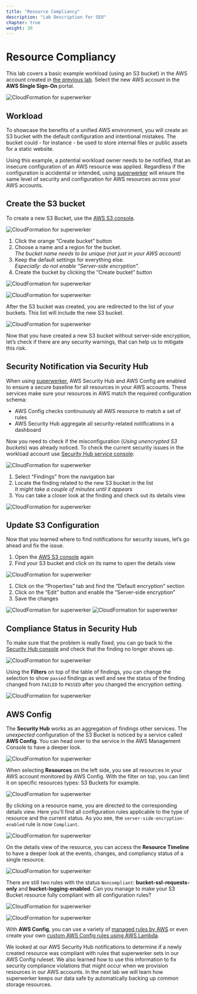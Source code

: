 ```yaml
---
title: "Resource Compliancy"
description: "Lab Description for SEO"
chapter: true
weight: 30
---
```


# Resource Compliancy

This lab covers a basic example workload (using an S3 bucket) in the AWS account created in [the previous lab](/labs/account-organization.html). Select the new AWS account in the **AWS Single Sign-On** portal.

![CloudFormation for superwerker](/screenshots/sso/sso-workload.png)

## Workload

To showcase the benefits of a unified AWS environment, you will create an S3 bucket with the default configuration and intentional mistakes. The bucket could - for instance - be used to store internal files or public assets for a static website.

Using this example, a potential workload owner needs to be notified, that an insecure configuration of an AWS resource was applied. Regardless if the configuration is accidental or intended, using [superwerker] will ensure the same level of security and configuration for AWS resources across your AWS accounts.

## Create the S3 bucket

To create a new S3 Bucket, use the [AWS S3 console](https://s3.console.aws.amazon.com/s3/home).

![CloudFormation for superwerker](/screenshots/workload/s3.png)

1. Click the orange “Create bucket” button
1. Choose a name and a region for the bucket.\
   _The bucket name needs to be unique (not just in your AWS account)_
1. Keep the default settings for everything else. \
   _Especially: do not enable “Server-side encryption”._
1. Create the bucket by clicking the “Create bucket” button

![CloudFormation for superwerker](/screenshots/workload/s3-create.png)

![CloudFormation for superwerker](/screenshots/workload/s3-button.png)

After the S3 bucket was created, you are redirected to the list of your buckets. This list will include the new S3 bucket.

![CloudFormation for superwerker](/screenshots/workload/s3-success.png)

Now that you have created a new S3 bucket without server-side encryption, let’s check if there are any security warnings, that can help us to mitigate this risk.

## Security Notification via Security Hub

When using [superwerker], AWS Security Hub and AWS Config are enabled to ensure a secure baseline for all resources in your AWS accounts. These services make sure your resources in AWS match the required configuration schema:

- AWS Config checks continuously all AWS resource to match a set of rules
- AWS Security Hub aggregate all security-related notifications in a dashboard

Now you need to check if the misconfiguration (_Using unencrypted S3 buckets_) was already noticed. To check the current security issues in the workload account use [Security Hub service console](https://eu-central-1.console.aws.amazon.com/securityhub/home?region=eu-central-1#/summary):

![CloudFormation for superwerker](/screenshots/workload/securityhub.png)

1. Select “Findings” from the navigation bar
1. Locate the finding related to the new S3 bucket in the list \
   _It might take a couple of minutes until it appears_
1. You can take a closer look at the finding and check out its details view

![CloudFormation for superwerker](/screenshots/workload/securityhub-findings.png)

## Update S3 Configuration

Now that you learned where to find notifications for security issues, let’s go ahead and fix the issue.

1. Open the [AWS S3 console](https://s3.console.aws.amazon.com/s3/home) again
1. Find your S3 bucket and click on its name to open the details view

![CloudFormation for superwerker](/screenshots/workload/s3-details.png)

1. Click on the “Properties” tab and find the “Default encryption” section
1. Click on the “Edit” button and enable the “Server-side encryption”
1. Save the changes

![CloudFormation for superwerker](/screenshots/workload/s3-details-encryption.png)
![CloudFormation for superwerker](/screenshots/workload/s3-details-encryption-save.png)


## Compliance Status in Security Hub

To make sure that the problem is really fixed, you can go back to the [Security Hub console](https://eu-central-1.console.aws.amazon.com/securityhub/home?region=eu-central-1#/summary) and check that the finding no longer shows up. 

![CloudFormation for superwerker](/screenshots/workload/securityhub-findings-fixed.png)

Using the **Filters** on top of the table of findings, you can change the selection to show `passed` findings as well and see the status of the finding changed from `FAILED` to `PASSED` after you changed the encryption setting.

![CloudFormation for superwerker](/screenshots/workload/securityhub-findings-filters.png)

## AWS Config

The **Security Hub** works as an aggregation of findings other services. The _unexpected_ configuration of the S3 Bucket is noticed by a service called **AWS Config**. You can head over to the service in the AWS Management Console to have a deeper look.

![CloudFormation for superwerker](/screenshots/workload/config.png)

When selecting **Resources** on the left side, you see all resources in your AWS account monitored by AWS Config. With the filter on top, you can limit it on specific resources types: S3 Buckets for example.

![CloudFormation for superwerker](/screenshots/workload/config-resource.png)

By clicking on a resource name, you are directed to the corresponding details view. Here you'll find all configuration rules applicable to the type of resource and the current status. As you see, the `server-side-encryption-enabled` rule is now `Compliant`.

![CloudFormation for superwerker](/screenshots/workload/config-details.png)

On the details view of the resource, you can access the **Resource Timeline** to have a deeper look at the events, changes, and compliancy status of a single resource.

![CloudFormation for superwerker](/screenshots/workload/config-timeline.png)

There are still two rules with the status `Noncompliant`: **bucket-ssl-requests-only** and **bucket-logging-enabled**. Can you manage to make your S3 Bucket resource fully compliant with all configuration rules?

![CloudFormation for superwerker](/screenshots/workload/config-compliant.png)

![CloudFormation for superwerker](/screenshots/workload/config-compliant-timeline.png)

With **AWS Config**, you can use a variety of [managed rules by AWS](https://docs.aws.amazon.com/config/latest/developerguide/managed-rules-by-aws-config.html) or even create your own [custom AWS Config rules using AWS Lambda](https://docs.aws.amazon.com/config/latest/developerguide/evaluate-config_develop-rules.html).

We looked at our AWS Security Hub notifications to determine if a newly created resource was compliant with rules that superwerker sets in our AWS Config ruleset. We also learned how to use this information to fix security compliance violations that might occur when we provision resources in our AWS accounts. In the next lab we will learn how superwerker keeps our data safe by automatically backing up common storage resources.

[superwerker]: https://superwerker.cloud